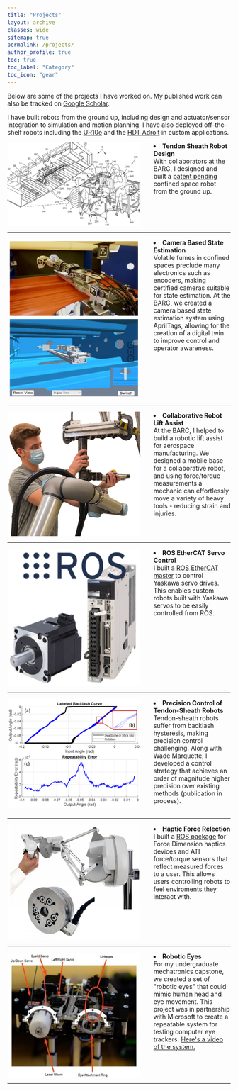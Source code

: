 ```yaml
---
title: "Projects"
layout: archive
classes: wide
sitemap: true
permalink: /projects/
author_profile: true
toc: true
toc_label: "Category"
toc_icon: "gear"
---
```


Below are some of the projects I have worked on. My published work can also be tracked on [Google Scholar](https://scholar.google.com/citations?hl=en&user=5dPjODwAAAAJ).

I have built robots from the ground up, including design and actuator/sensor integration to simulation and motion planning. I have also deployed off-the-shelf robots including the <a href="https://www.universal-robots.com/products/ur10-robot/">UR10e</a> and the <a href="https://www.hdtrobotics.com/">HDT Adroit</a> in custom applications.

<img src="/assets/images/cable-arm-overview.png" width="300" height="auto" alt="" align="left" style="padding-right: 30px;" /> 
<li> <strong>Tendon Sheath Robot Design</strong> <br> 
  With collaborators at the BARC, I designed and built a <a href="https://patents.google.com/patent/US20220281102A1/">patent pending</a> confined space robot from the ground up.
</li>
<br clear="left"/>
<hr />

<img src="/assets/images/state-estimation.png" width="300" height="auto" alt="" align="left" style="padding-right: 30px;" /> 
<li> <strong>Camera Based State Estimation</strong> <br> 
 Volatile fumes in confined spaces preclude many electronics such as encoders, making certified cameras suitable for state estimation. At the BARC, we created a camera based state estimation system using AprilTags, allowing for the creation of a digital twin to improve control and operator awareness.
</li>
<br clear="left"/>
<hr />

<img src="/assets/images/lift-assist.png" width="300" height="auto" alt="" align="left" style="padding-right: 30px;" /> 
<li> <strong>Collaborative Robot Lift Assist</strong> <br> 
  At the BARC, I helped to build a robotic lift assist for aerospace manufacturing. We designed a mobile base for a collaborative robot, and using force/torque measurements a mechanic can effortlessly move a variety of heavy tools - reducing strain and injuries.
</li>
<br clear="left"/>
<hr />

<img src="/assets/images/ros-ethercat.png" width="300" height="auto" alt="" align="left" style="padding-right: 30px;" /> 
<li> <strong>ROS EtherCAT Servo Control</strong> <br> 
  I built a <a href="https://github.com/SchultzKyle/yaskawa-ros-ethercat-control">ROS EtherCAT master</a> to control Yaskawa servo drives. This enables custom robots built with Yaskawa servos to be easily controlled from ROS.
</li>
<br clear="left"/>
<hr />

<img src="/assets/images/backlash-control.png" width="300" height="auto" alt="" align="left" style="padding-right: 30px;" /> 
<li> <strong>Precision Control of Tendon-Sheath Robots</strong> <br> 
  Tendon-sheath robots suffer from backlash hysteresis, making precision control challenging. Along with Wade Marquette, I developed a control strategy that achieves an order of magnitude higher precision over existing methods (publication in process).
</li>
<br clear="left"/>
<hr />

<img src="/assets/images/force-haptics.png" width="300" height="auto" alt="" align="left" style="padding-right: 30px;" /> 
<li> <strong>Haptic Force Relection</strong> <br> 
  I built a <a href="https://github.com/SchultzKyle/ati-haptics">ROS package</a> for Force Dimension haptics devices and ATI force/torque sensors that reflect measured forces to a user. This allows users controlling robots to feel enviroments they interact with.
</li>
<br clear="left"/>
<hr />

<img src="/assets/images/robotic-eyes.png" width="300" height="auto" alt="" align="left" style="padding-right: 30px;" /> 
<li> <strong>Robotic Eyes</strong> <br> 
  For my undergraduate mechatronics capstone, we created a set of "robotic eyes" that could mimic human head and eye movement. This project was in partnership with Microsoft to create a repeatable system for testing computer eye trackers. <a href="https://www.youtube.com/watch?v=4C0g8liDMJ8&t=52s">Here's a video of the system.</a>
</li>
<br clear="left"/>
<hr />